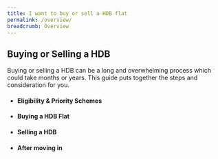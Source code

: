 ```yaml
---
title: I want to buy or sell a HDB flat
permalink: /overview/
breadcrumb: Overview
---
```


## Buying or Selling a HDB 
Buying or selling a HDB can be a long and overwhelming process which could take months or years. This guide puts together the steps and consideration for you.

- #### Eligibility & Priority Schemes
- #### Buying a HDB Flat
- #### Selling a HDB
- #### After moving in
